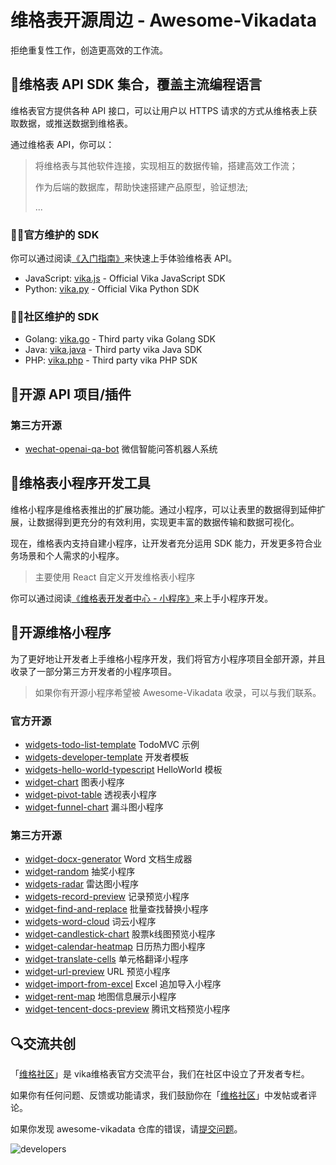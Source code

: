 # 维格表开源周边 - Awesome-Vikadata
拒绝重复性工作，创造更高效的工作流。

## 🎯维格表 API SDK 集合，覆盖主流编程语言
维格表官方提供各种 API 接口，可以让用户以 HTTPS 请求的方式从维格表上获取数据，或推送数据到维格表。

通过维格表 API，你可以：

> 将维格表与其他软件连接，实现相互的数据传输，搭建高效工作流；
> 
> 作为后端的数据库，帮助快速搭建产品原型，验证想法;
> 
> ...

### 👨‍💻官方维护的 SDK
你可以通过阅读[《入门指南》](https://vika.cn/developers/api/quick-start)来快速上手体验维格表 API。

- JavaScript: [vika.js](https://github.com/vikadata/vika.js) - Official Vika JavaScript SDK
- Python: [vika.py](https://github.com/vikadata/vika.py) - Official Vika Python SDK

### 👨‍💻社区维护的 SDK
- Golang: [vika.go](https://github.com/vikadata/vika.go) - Third party vika Golang SDK
- Java: [vika.java](https://github.com/vikadata/vika.java) - Third party vika Java SDK
- PHP: [vika.php](https://github.com/vikadata/vika.php) - Third party vika PHP SDK

## 🎯开源 API 项目/插件

### 第三方开源
- [wechat-openai-qa-bot](https://github.com/choogoo/wechat-openai-qa-bot) 微信智能问答机器人系统

## 🎯维格表小程序开发工具
维格小程序是维格表推出的扩展功能。通过小程序，可以让表里的数据得到延伸扩展，让数据得到更充分的有效利用，实现更丰富的数据传输和数据可视化。

现在，维格表内支持自建小程序，让开发者充分运用 SDK 能力，开发更多符合业务场景和个人需求的小程序。

> 主要使用 React 自定义开发维格表小程序

你可以通过阅读[《维格表开发者中心 - 小程序》](https://vika.cn/developers/widget/start)来上手小程序开发。

## 🎯开源维格小程序
为了更好地让开发者上手维格小程序开发，我们将官方小程序项目全部开源，并且收录了一部分第三方开发者的小程序项目。

> 如果你有开源小程序希望被 Awesome-Vikadata 收录，可以与我们联系。

### 官方开源
- [widgets-todo-list-template](https://github.com/vikadata/widgets-todo-list-template) TodoMVC 示例
- [widgets-developer-template](https://github.com/vikadata/widgets-developer-template) 开发者模板
- [widgets-hello-world-typescript](https://github.com/vikadata/widgets-hello-world-typescript) HelloWorld 模板
- [widget-chart](https://github.com/vikadata/widget-chart) 图表小程序
- [widget-pivot-table](https://github.com/vikadata/vikadata-widget-pivot-table) 透视表小程序
- [widget-funnel-chart](https://github.com/vikadata/widget-funnel-chart) 漏斗图小程序


### 第三方开源
- [widget-docx-generator](https://github.com/kwp-lab/vikadata-widget-docx-generator) Word 文档生成器
- [widget-random](https://github.com/Liamzai/vika-random-widget) 抽奖小程序
- [widgets-radar](https://github.com/kwp-lab/vikadata-widget-radar) 雷达图小程序
- [widgets-record-preview](https://github.com/yikeke/Record-Preview-Vika-Widget) 记录预览小程序
- [widget-find-and-replace](https://github.com/Niko030303/vikadata-widget-find-and-replace) 批量查找替换小程序
- [widgets-word-cloud](https://github.com/vikadata/widgets-word-cloud) 词云小程序
- [widget-candlestick-chart](https://github.com/Niko030303/vikadata-widget-candlestick-chart) 股票k线图预览小程序
- [widget-calendar-heatmap](https://github.com/Niko030303/vikadata-widget-calendar-heatmap) 日历热力图小程序
- [widget-translate-cells](https://github.com/yikeke/Translate-Cells-Vika-Widget) 单元格翻译小程序
- [widget-url-preview](https://github.com/yikeke/URL-Preview-Vika-Widget) URL 预览小程序
- [widget-import-from-excel](https://github.com/xukecheng/widget-import-from-excel) Excel 追加导入小程序
- [widget-rent-map](https://github.com/laboonly/widgets-rent-map) 地图信息展示小程序
- [widget-tencent-docs-preview](https://github.com/Cococococococococococococo/tencent) 腾讯文档预览小程序

## 🔍交流共创
「[维格社区](https://bbs.vika.cn/feature/2)」是 vika维格表官方交流平台，我们在社区中设立了开发者专栏。

如果你有任何问题、反馈或功能请求，我们鼓励你在「[维格社区](https://bbs.vika.cn/feature/2)」中发帖或者评论。

如果你发现 awesome-vikadata 仓库的错误，请[提交问题](https://github.com/vikadata/awesome-vikadata/issues)。

![developers](https://s1.vika.cn/space/2022/02/11/d933e1ca75084e09a96c50152a7ed4ac)
